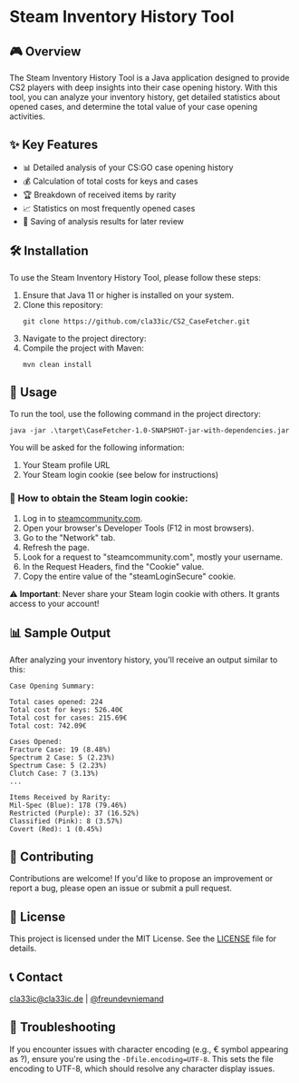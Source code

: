 # Steam Inventory History Tool

## 🎮 Overview

The Steam Inventory History Tool is a Java application designed to provide CS2 players with deep insights into their case opening history. With this tool, you can analyze your inventory history, get detailed statistics about opened cases, and determine the total value of your case opening activities.

## ✨ Key Features

- 📊 Detailed analysis of your CS:GO case opening history
- 💰 Calculation of total costs for keys and cases
- 🏆 Breakdown of received items by rarity
- 📈 Statistics on most frequently opened cases
- 💾 Saving of analysis results for later review

## 🛠 Installation

To use the Steam Inventory History Tool, please follow these steps:

1. Ensure that Java 11 or higher is installed on your system.
2. Clone this repository:
   ```
   git clone https://github.com/cla33ic/CS2_CaseFetcher.git
   ```
3. Navigate to the project directory:
4. Compile the project with Maven:
   ```
   mvn clean install
   ```

## 🚀 Usage

To run the tool, use the following command in the project directory:

```
java -jar .\target\CaseFetcher-1.0-SNAPSHOT-jar-with-dependencies.jar
```

You will be asked for the following information:

1. Your Steam profile URL
2. Your Steam login cookie (see below for instructions)

### 🍪 How to obtain the Steam login cookie:

1. Log in to [steamcommunity.com](https://steamcommunity.com).
2. Open your browser's Developer Tools (F12 in most browsers).
3. Go to the "Network" tab.
4. Refresh the page.
5. Look for a request to "steamcommunity.com", mostly your username.
6. In the Request Headers, find the "Cookie" value.
7. Copy the entire value of the "steamLoginSecure" cookie.

⚠️ **Important**: Never share your Steam login cookie with others. It grants access to your account!

## 📊 Sample Output

After analyzing your inventory history, you'll receive an output similar to this:

```
Case Opening Summary:

Total cases opened: 224
Total cost for keys: 526.40€
Total cost for cases: 215.69€
Total cost: 742.09€

Cases Opened:
Fracture Case: 19 (8.48%)
Spectrum 2 Case: 5 (2.23%)
Spectrum Case: 5 (2.23%)
Clutch Case: 7 (3.13%)
...

Items Received by Rarity:
Mil-Spec (Blue): 178 (79.46%)
Restricted (Purple): 37 (16.52%)
Classified (Pink): 8 (3.57%)
Covert (Red): 1 (0.45%)
```

## 🤝 Contributing

Contributions are welcome! If you'd like to propose an improvement or report a bug, please open an issue or submit a pull request.

## 📜 License

This project is licensed under the MIT License. See the [LICENSE](LICENSE) file for details.

## 📞 Contact

[cla33ic@cla33ic.de](mailto:cla33ic@cla33ic.de) | [@freundevniemand](https://x.com/FreundeVniemand) 

## 🐛 Troubleshooting

If you encounter issues with character encoding (e.g., € symbol appearing as ?), ensure you're using the `-Dfile.encoding=UTF-8`. This sets the file encoding to UTF-8, which should resolve any character display issues.